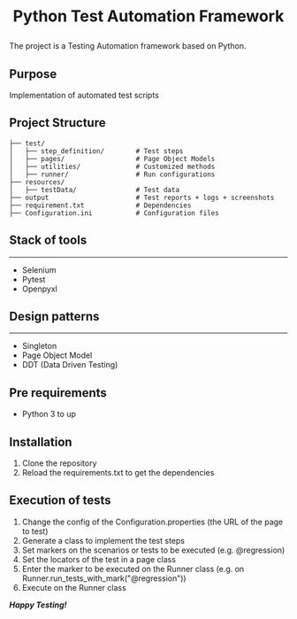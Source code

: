 # <p style="text-align: center;">Python Test Automation Framework</p>
The project is a Testing Automation framework based on Python.

## Purpose
Implementation of automated test scripts

## Project Structure
```plaintext
├── test/
│   ├── step_definition/        # Test steps
│   ├── pages/                  # Page Object Models
│   ├── utilities/              # Customized methods
│   ├── runner/                 # Run configurations              
├── resources/
│   ├── testData/               # Test data
├── output                      # Test reports + logs + screenshots
├── requirement.txt             # Dependencies
├── Configuration.ini           # Configuration files
```

## Stack of tools
***
- Selenium
- Pytest
- Openpyxl

## Design patterns
***
- Singleton
- Page Object Model
- DDT (Data Driven Testing)

## Pre requirements
- Python 3 to up

## Installation
1. Clone the repository
2. Reload the requirements.txt to get the dependencies

## Execution of tests
1. Change the config of the Configuration.properties (the URL of the page to test)
2. Generate a class to implement the test steps
3. Set markers on the scenarios or tests to be executed (e.g. @regression)
4. Set the locators of the test in a page class
5. Enter the marker to be executed on the Runner class (e.g. on Runner.run_tests_with_mark("@regression"))
6. Execute on the Runner class

***Happy Testing!***